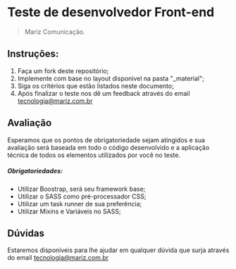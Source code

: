# Teste de desenvolvedor Front-end

> Mariz Comunicação.



## Instruções:

1. Faça um fork deste repositório;
2. Implemente com base no layout disponível na pasta "_material";
3. Siga os critérios que estão listados neste documento;
4. Após finalizar o teste nos dê um feedback através do email tecnologia@mariz.com.br


## Avaliação 

Esperamos que os pontos de obrigatoriedade sejam atingidos e sua avaliação será baseada em todo o código desenvolvido e a aplicação técnica de todos os elementos utilizados por você no teste.


##### Obrigatoriedades:

- Utilizar Boostrap, será seu framework base;
- Utilizar o SASS como pré-processador CSS;
- Utilizar um task runner de sua preferência;
- Utilizar Mixins e Variáveis no SASS; 


## Dúvidas

Estaremos disponíveis para lhe ajudar em qualquer dúvida que surja através do email tecnologia@mariz.com.br 

